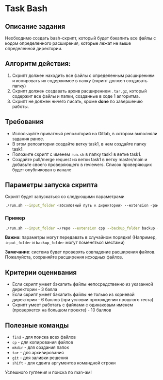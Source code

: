 # Task Bash

## Описание задания

Необходимо создать bash-скрипт, который будет бэкапить все файлы с кодом определенного расширения, которые лежат не выше определенной директории.

## Алгоритм действия:

1. Скрипт должен находить все файлы с определенным расширением и копировать их содержимое в папку (скрипт должен создавать папку)
2. Скрипт должен создавать архив расширением `.tar.gz`, который содержит все файлы и папки, созданные в ходе 1 алгоритма.
3. Скрипт не должен ничего писать, кроме **done** по завершению работы.

## Требования

- Используйте приватный репозиторий на Gitlab, в котором выполняли задания ранее.
- В этом репозитории создайте ветку task1, в нем создайте папку task1.
- Положите скрипт с именем `run.sh` в папку task1 в ветке task1.
- Создайте pull/merge request из ветки task1 в ветку master/main и добавьте своего проверяющего в reviewers. 
Список проверяющих будет опубликован в канале

## Параметры запуска скрипта
Скрипт будет запускаться со следующими параметрами

```bash
./run.sh --input_folder <абсолютный путь к директории> --extension <расширение> --backup_folder <название папки для бэкапа> --backup_archive_name <имя архива>
```

### Пример

```bash
./run.sh --input_folder ~/repo --extension cpp --backup_folder backup --backup_archive_name backup.tar.gz
```

**Важно**: параметры могут передавать в случайном порядке! (Например, `input_folder` и `backup_folder` могут поменяться местами)

**Замечание**: система будет проверять совпадение расширения файлов. Пожалуйста, сохраняйте расширения исходных файлов.

## Критерии оценивания
- Если скрипт умеет бэкапить файлы непосредственно из указанной директории - 3 балла
- Если скрипт умеет бэкапить файлы не только из корневой директории - 6 баллов (при условии прохождении прошлого теста)
- Скрипт умеет работать с файлами с одинаковым именем (проверяется на большом проекте) - 10 баллов
## Полезные команды
- `find` - для поиска всех файлов
- `cp` - для копирования файлов
- `mkdir` - для создания папок
- `tar` - для архивирования
- `git` - для заливки решения
- `shift` - для сдвига аргументов командной строки

Успешного гугления и поиска по man-ам!

